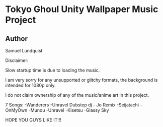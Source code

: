# Tokyo Ghoul Unity Wallpaper Music Project

## Author 
Samuel Lundquist

Disclaimer: 

Slow startup time is due to loading the music.

I am very sorry for any unsupported or glitchy formats, the background is intended for 1080p only.

I do not claim ownership of any of the music/anime art in this project.

7 Songs:
-Wanderers
-Unravel Dubstep dj - Jo Remix
-Seijatachi
-OnMyOwn
-Munou
-Unravel
-Kisetsu
-Glassy Sky

HOPE YOU GUYS LIKE IT!!!
